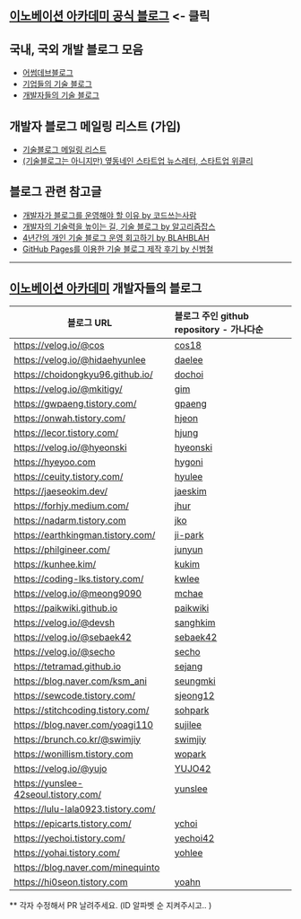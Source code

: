 ## [이노베이션 아카데미 공식 블로그](https://42place.innovationacademy.kr/) <- 클릭

## 국내, 국외 개발 블로그 모음

* [어썸데브블로그](https://github.com/sarojaba/awesome-devblog)
* [기업들의 기술 블로그](tech_blogs.md)
* [개발자들의 기술 블로그](personal_blogs.md)

## 개발자 블로그 메일링 리스트 (가입)

* [기술블로그 메일링 리스트](http://kyungyeon.me/subscribe)
* [(기술블로그는 아니지만) 옆동네인 스타트업 뉴스레터, 스타트업 위클리](http://glance.media/subscription/subscribe)

## 블로그 관련 참고글

* [개발자가 블로그를 운영해야 할 이유 by 코드쓰는사람](https://taegon.kim/archives/7107)
* [개발자의 기술력을 높이는 길, 기술 블로그 by 알고리즘잡스](https://brunch.co.kr/@thswlsgh/6)
* [4년간의 개인 기술 블로그 운영 회고하기 by BLAHBLAH](https://www.holaxprogramming.com/2016/11/17/blahblah-writing-as-programmer/)
* [GitHub Pages를 이용한 기술 블로그 제작 후기 by 신범철](https://medium.com/deliverytechkorea/github-pages를-이용한-기술-블로그-제작-후기-77ce4b5e5564)

----------

## [이노베이션 아카데미](https://innovationacademy.kr) 개발자들의 블로그

| 블로그 URL                           | 블로그 주인 github repository - 가나다순        |
| ------------------------------------ | :---------------------------------------------- |
| https://velog.io/@cos                | [cos18](https://github.com/cos18)               |
| https://velog.io/@hidaehyunlee       | [daelee](https://github.com/hidaehyunlee)       |
| https://choidongkyu96.github.io/     | [dochoi](https://github.com/ChoiDongKyu96)      |
| https://velog.io/@mkitigy/           | [gim](https://github.com/GwangYeol-Im)          |
| https://gwpaeng.tistory.com/         | [gpaeng](https://gwpaeng.tistory.com/)          |
| https://onwah.tistory.com/           | [hjeon](https://github.com/jho2301)             |
| https://lecor.tistory.com/           | [hjung](https://github.com/hysimok)             |
| https://velog.io/@hyeonski           | [hyeonski](https://velog.io/@hyeonski)          |
| https://hyeyoo.com                   | [hygoni](https://github.com/hygoni)             |
| https://ceuity.tistory.com/          | [hyulee](https://github.com/ceuity)             |
| https://jaeseokim.dev/               | [jaeskim](https://github.com/jaeSeoKim)         |
| https://forhjy.medium.com/           | [jhur](https://github.com/jiyoon1156)           |
| https://nadarm.tistory.com           | [jko](https://github.com/nadarm)                |
| https://earthkingman.tistory.com/    | [ji-park](https://github.com/earthkingman)      |
| https://philgineer.com/              | [junyun](https://github.com/philgineer)         |
| https://kunhee.kim/                  | [kukim](https://github.com/ku-kim)              |
| https://coding-lks.tistory.com/      | [kwlee](https://github.com/Lks9172)             |
| https://velog.io/@meong9090          | [mchae](https://github.com/meong99)             |
| https://paikwiki.github.io           | [paikwiki](https://github.com/paikwiki)         |
| https://velog.io/@devsh              | [sanghkim](https://github.com/atlanboa)         |
| https://velog.io/@sebaek42           | [sebaek42](https://github.com/sebaek42)         |
| https://velog.io/@secho              | [secho](https://github.com/seongsangCHO)        |
| https://tetramad.github.io           | [sejang](https://github.com/Tetramad)           |
| https://blog.naver.com/ksm_ani       | [seungmki](https://gitlab.com/ksmani0)          |
| https://sewcode.tistory.com/         | [sjeong12](https://github.com/sjeong12)         |
| https://stitchcoding.tistory.com/    | [sohpark](https://github.com/pje1740)           |
| https://blog.naver.com/yoagi110      | [sujilee](https://github.com/yoagi110)          |
| https://brunch.co.kr/@swimjiy        | [swimjiy](https://github.com/swimjiy)           |
| https://wonillism.tistory.com        | [wopark](https://github.com/WONILLISM)          |
| https://velog.io/@yujo               | [YUJO42](https://github.com/YUJO42)             |
| https://yunslee-42seoul.tistory.com/ | [yunslee](https://github.com/exgs)              |
| https://lulu-lala0923.tistory.com/   |                                                 |
| https://epicarts.tistory.com/        | [ychoi](https://github.com/epicarts)            |
| https://yechoi.tistory.com/          | [yechoi42](https://github.com/yechoi42)         |
| https://yohai.tistory.com/           | [yohlee](https://github.com/l-yohai)            |
| https://blog.naver.com/minequinto    |                                                 |
| https://hi0seon.tistory.com          | [yoahn](https://hi0seon.tistory.com)            |


** 각자 수정해서 PR 날려주세요. (ID 알파벳 순 지켜주시고.. )
